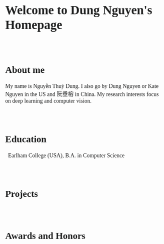 <h1 style="color:#202121; font-family:Verdana; font-size:40px">Welcome to Dung Nguyen's Homepage</h1>
<br/>
<br/>
<h2 style="color:#202121; font-family:Verdana; font-size:30px">About me</h2>
  <p style="font-size:18px; font-family:Verdana; color:#202121">
  My name is Nguyễn Thuỳ Dung. I also go by Dung Nguyen or Kate Nguyen in the US and 阮垂榕 in China. My research interests focus on deep learning and computer vision.
  </p>
<br/>
<br/>

<h2 style="color:#202121; font-family:Verdana; font-size:30px">Education</h2>
  <p style="font-size:18px; font-family:Verdana; color:#202121">
    <i class="fas fa-graduation-cap fa-lg" style="color: rgb(70,70,70)"></i>&nbsp; Earlham College (USA), B.A. in Computer Science
  </p>                                                                     
<br/>
<br/>

<h2 style="color:#202121; font-family:Verdana; font-size:30px">Projects</h2>
  <p style="font-size:18px; font-family:Verdana; color:#202121">
  </p>
<br/>
<br/>

<h2 style="color:#202121; font-family:Verdana; font-size:30px">Awards and Honors</h2>
  <p style="font-size:18px; font-family:Verdana; color:#202121">
  </p>
<br/>
<br/>
